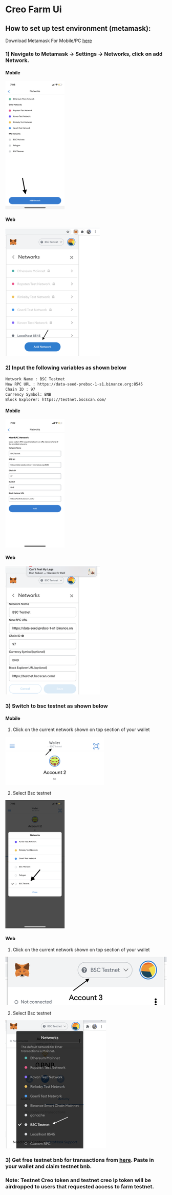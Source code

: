 # Creo Farm Ui

## How to set up test environment (metamask):

Download Metamask For Mobile/PC [here](https://metamask.io/)

### 1) Navigate to Metamask -> Settings -> Networks, click on add Network.

#### Mobile
<img src="./images/addNetworkMobile.PNG" alt="add network mobile" style="height:400px"/>

#### Web
<img src="./images/addNetworkWeb.png" alt="add network web" style="height:400px"/>

### 2) Input the following variables as shown below

```
Network Name : BSC Testnet
New RPC URL : https://data-seed-prebsc-1-s1.binance.org:8545
Chain ID : 97
Currency Symbol: BNB
Block Explorer: https://testnet.bscscan.com/
```

#### Mobile
<img src="./images/inputNetworMobile.PNG" alt="input network mobile" style="height:400px"/>

#### Web
<img src="./images/inputNetworkWeb.png" alt="input network web" style="height:400px" />

### 3) Switch to bsc testnet as shown below

#### Mobile
1. Click on the current network shown on top section of your wallet

<img src="./images/changeNetworkMobile1.jpg" alt="change network mobile" style="height:150px"/>

2. Select Bsc testnet

<img src="./images/changeNetworkMobile2.PNG" alt="switch network mobile" style="height:400px"/>

#### Web

1. Click on the current network shown on top section of your wallet

<img src="./images/changeNetworkWeb1.png" alt="change network web" style="height:150px"/>

2. Select Bsc testnet

<img src="./images/changeNetworkWeb2.png" alt="switch network web" style="height:400px"/>

### 3) Get free testnet bnb for transactions from [here](https://testnet.binance.org/faucet-smart). Paste in your wallet and claim testnet bnb.


### Note: Testnet Creo token and  testnet creo lp token will be airdropped to users that requested access to farm testnet.
